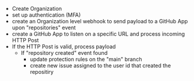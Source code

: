 - Create Organization
- set up authentication (MFA)
- create an Organization level webhook to send payload to a GitHub App upon "repositories" event
- create a GitHub App to listen on a specific URL and process incoming HTTP Post
- If the HTTP Post is valid, process payload
  - If "repository created" event found
    - update protection rules on the "main" branch
    - create new issue assigned to the user id that created the repositiry
